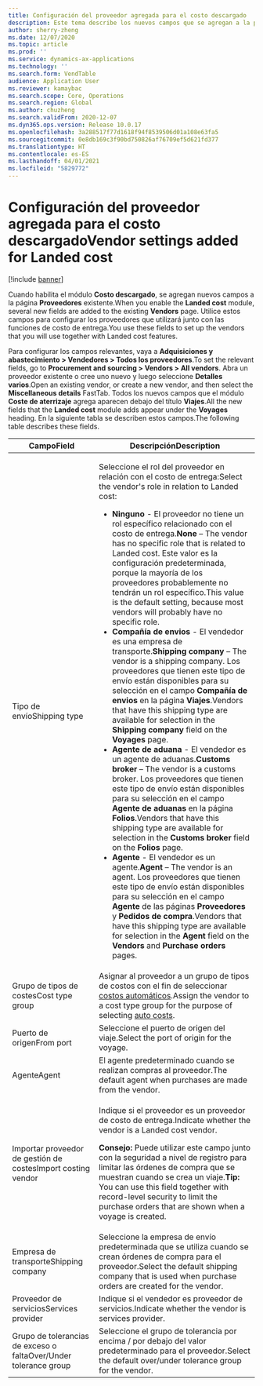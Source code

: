 ```yaml
---
title: Configuración del proveedor agregada para el costo descargado
description: Este tema describe los nuevos campos que se agregan a la página de proveedores existente cuando habilita el módulo de costo de entrega. Utilice estos campos para configurar los proveedores que utilizará junto con las funciones de costo de entrega.
author: sherry-zheng
ms.date: 12/07/2020
ms.topic: article
ms.prod: ''
ms.service: dynamics-ax-applications
ms.technology: ''
ms.search.form: VendTable
audience: Application User
ms.reviewer: kamaybac
ms.search.scope: Core, Operations
ms.search.region: Global
ms.author: chuzheng
ms.search.validFrom: 2020-12-07
ms.dyn365.ops.version: Release 10.0.17
ms.openlocfilehash: 3a288517f77d1618f94f8539506d01a108e63fa5
ms.sourcegitcommit: 0e8db169c3f90bd750826af76709ef5d621fd377
ms.translationtype: HT
ms.contentlocale: es-ES
ms.lasthandoff: 04/01/2021
ms.locfileid: "5829772"
---
```

# <a name="vendor-settings-added-for-landed-cost"></a><span data-ttu-id="41808-104">Configuración del proveedor agregada para el costo descargado</span><span class="sxs-lookup"><span data-stu-id="41808-104">Vendor settings added for Landed cost</span></span>

[!include [banner](../../includes/banner.md)]

<span data-ttu-id="41808-105">Cuando habilita el módulo **Costo descargado**, se agregan nuevos campos a la página **Proveedores** existente.</span><span class="sxs-lookup"><span data-stu-id="41808-105">When you enable the **Landed cost** module, several new fields are added to the existing **Vendors** page.</span></span> <span data-ttu-id="41808-106">Utilice estos campos para configurar los proveedores que utilizará junto con las funciones de costo de entrega.</span><span class="sxs-lookup"><span data-stu-id="41808-106">You use these fields to set up the vendors that you will use together with Landed cost features.</span></span>

<span data-ttu-id="41808-107">Para configurar los campos relevantes, vaya a **Adquisiciones y abastecimiento \> Vendedores \> Todos los proveedores**.</span><span class="sxs-lookup"><span data-stu-id="41808-107">To set the relevant fields, go to **Procurement and sourcing \> Vendors \> All vendors**.</span></span> <span data-ttu-id="41808-108">Abra un proveedor existente o cree uno nuevo y luego seleccione **Detalles varios**.</span><span class="sxs-lookup"><span data-stu-id="41808-108">Open an existing vendor, or create a new vendor, and then select the **Miscellaneous details** FastTab.</span></span> <span data-ttu-id="41808-109">Todos los nuevos campos que el módulo **Coste de aterrizaje** agrega aparecen debajo del título **Viajes**.</span><span class="sxs-lookup"><span data-stu-id="41808-109">All the new fields that the **Landed cost** module adds appear under the **Voyages** heading.</span></span> <span data-ttu-id="41808-110">En la siguiente tabla se describen estos campos.</span><span class="sxs-lookup"><span data-stu-id="41808-110">The following table describes these fields.</span></span>

| <span data-ttu-id="41808-111">Campo</span><span class="sxs-lookup"><span data-stu-id="41808-111">Field</span></span> | <span data-ttu-id="41808-112">Descripción</span><span class="sxs-lookup"><span data-stu-id="41808-112">Description</span></span> |
|---|---|
| <span data-ttu-id="41808-113">Tipo de envío</span><span class="sxs-lookup"><span data-stu-id="41808-113">Shipping type</span></span> | <p><span data-ttu-id="41808-114">Seleccione el rol del proveedor en relación con el costo de entrega:</span><span class="sxs-lookup"><span data-stu-id="41808-114">Select the vendor's role in relation to Landed cost:</span></span></p><ul><li><span data-ttu-id="41808-115">**Ninguno** - El proveedor no tiene un rol específico relacionado con el costo de entrega.</span><span class="sxs-lookup"><span data-stu-id="41808-115">**None** – The vendor has no specific role that is related to Landed cost.</span></span> <span data-ttu-id="41808-116">Este valor es la configuración predeterminada, porque la mayoría de los proveedores probablemente no tendrán un rol específico.</span><span class="sxs-lookup"><span data-stu-id="41808-116">This value is the default setting, because most vendors will probably have no specific role.</span></span></li><li><span data-ttu-id="41808-117">**Compañía de envios** - El vendedor es una empresa de transporte.</span><span class="sxs-lookup"><span data-stu-id="41808-117">**Shipping company** – The vendor is a shipping company.</span></span> <span data-ttu-id="41808-118">Los proveedores que tienen este tipo de envío están disponibles para su selección en el campo **Compañía de envios** en la página **Viajes**.</span><span class="sxs-lookup"><span data-stu-id="41808-118">Vendors that have this shipping type are available for selection in the **Shipping company** field on the **Voyages** page.</span></span></li><li><span data-ttu-id="41808-119">**Agente de aduana** - El vendedor es un agente de aduanas.</span><span class="sxs-lookup"><span data-stu-id="41808-119">**Customs broker** – The vendor is a customs broker.</span></span> <span data-ttu-id="41808-120">Los proveedores que tienen este tipo de envío están disponibles para su selección en el campo **Agente de aduanas** en la página **Folios**.</span><span class="sxs-lookup"><span data-stu-id="41808-120">Vendors that have this shipping type are available for selection in the **Customs broker** field on the **Folios** page.</span></span></li><li><span data-ttu-id="41808-121">**Agente** - El vendedor es un agente.</span><span class="sxs-lookup"><span data-stu-id="41808-121">**Agent** – The vendor is an agent.</span></span> <span data-ttu-id="41808-122">Los proveedores que tienen este tipo de envío están disponibles para su selección en el campo **Agente** de las páginas **Proveedores** y **Pedidos de compra**.</span><span class="sxs-lookup"><span data-stu-id="41808-122">Vendors that have this shipping type are available for selection in the **Agent** field on the **Vendors** and **Purchase orders** pages.</span></span></li></ul> |
| <span data-ttu-id="41808-123">Grupo de tipos de costes</span><span class="sxs-lookup"><span data-stu-id="41808-123">Cost type group</span></span> | <span data-ttu-id="41808-124">Asignar al proveedor a un grupo de tipos de costos con el fin de seleccionar [costos automáticos](auto-cost-setup.md).</span><span class="sxs-lookup"><span data-stu-id="41808-124">Assign the vendor to a cost type group for the purpose of selecting [auto costs](auto-cost-setup.md).</span></span> |
| <span data-ttu-id="41808-125">Puerto de origen</span><span class="sxs-lookup"><span data-stu-id="41808-125">From port</span></span> | <span data-ttu-id="41808-126">Seleccione el puerto de origen del viaje.</span><span class="sxs-lookup"><span data-stu-id="41808-126">Select the port of origin for the voyage.</span></span> |
| <span data-ttu-id="41808-127">Agente</span><span class="sxs-lookup"><span data-stu-id="41808-127">Agent</span></span> | <span data-ttu-id="41808-128">El agente predeterminado cuando se realizan compras al proveedor.</span><span class="sxs-lookup"><span data-stu-id="41808-128">The default agent when purchases are made from the vendor.</span></span> |
| <span data-ttu-id="41808-129">Importar proveedor de gestión de costes</span><span class="sxs-lookup"><span data-stu-id="41808-129">Import costing vendor</span></span> | <p><span data-ttu-id="41808-130">Indique si el proveedor es un proveedor de costo de entrega.</span><span class="sxs-lookup"><span data-stu-id="41808-130">Indicate whether the vendor is a Landed cost vendor.</span></span></p><p><span data-ttu-id="41808-131">**Consejo:** Puede utilizar este campo junto con la seguridad a nivel de registro para limitar las órdenes de compra que se muestran cuando se crea un viaje.</span><span class="sxs-lookup"><span data-stu-id="41808-131">**Tip:** You can use this field together with record-level security to limit the purchase orders that are shown when a voyage is created.</span></span></p> |
| <span data-ttu-id="41808-132">Empresa de transporte</span><span class="sxs-lookup"><span data-stu-id="41808-132">Shipping company</span></span> | <span data-ttu-id="41808-133">Seleccione la empresa de envío predeterminada que se utiliza cuando se crean órdenes de compra para el proveedor.</span><span class="sxs-lookup"><span data-stu-id="41808-133">Select the default shipping company that is used when purchase orders are created for the vendor.</span></span> |
| <span data-ttu-id="41808-134">Proveedor de servicios</span><span class="sxs-lookup"><span data-stu-id="41808-134">Services provider</span></span> | <span data-ttu-id="41808-135">Indique si el vendedor es proveedor de servicios.</span><span class="sxs-lookup"><span data-stu-id="41808-135">Indicate whether the vendor is services provider.</span></span> |
| <span data-ttu-id="41808-136">Grupo de tolerancias de exceso o falta</span><span class="sxs-lookup"><span data-stu-id="41808-136">Over/Under tolerance group</span></span> | <span data-ttu-id="41808-137">Seleccione el grupo de tolerancia por encima / por debajo del valor predeterminado para el proveedor.</span><span class="sxs-lookup"><span data-stu-id="41808-137">Select the default over/under tolerance group for the vendor.</span></span> |
